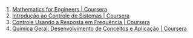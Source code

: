 1. [Mathematics for Engineers | Coursera](https://pt.coursera.org/specializations/mathematics-engineers#courses)
2. [Introdução ao Controle de Sistemas | Coursera](https://pt.coursera.org/learn/controle#syllabus)
3. [Controle Usando a Resposta em Frequência | Coursera](https://pt.coursera.org/learn/resposta-frequencia)
4.  [Química Geral: Desenvolvimento de Conceitos e Aplicação | Coursera](https://pt.coursera.org/learn/general-chemistry#syllabus)

